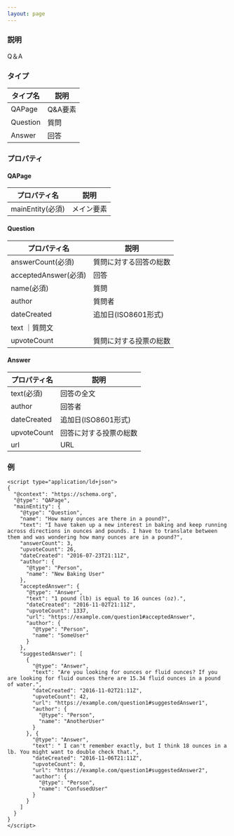 ```yaml
---
layout: page
---
```


### 説明

Q＆A

### タイプ

| タイプ名 | 説明     |
| -------- | -------- |
| QAPage   | Q&A要素 |
| Question | 質問     |
| Answer   | 回答     |

### プロパティ

#### QAPage

| プロパティ名     | 説明       |
| ---------------- | ---------- |
| mainEntity(必須) | メイン要素 |

#### Question

| プロパティ名         | 説明                   |
| -------------------- | ---------------------- |
| answerCount(必須)    | 質問に対する回答の総数 |
| acceptedAnswer(必須) | 回答                   |
| name(必須)           | 質問                   |
| author               | 質問者                 |
| dateCreated          | 追加日(ISO8601形式)   |
| text ｜質問文        |
| upvoteCount          | 質問に対する投票の総数 |

#### Answer

| プロパティ名 | 説明                   |
| ------------ | ---------------------- |
| text(必須)   | 回答の全文             |
| author       | 回答者                 |
| dateCreated  | 追加日(ISO8601形式)   |
| upvoteCount  | 回答に対する投票の総数 |
| url          | URL                    |

### 例

    <script type="application/ld+json">
    {
      "@context": "https://schema.org",
      "@type": "QAPage",
      "mainEntity": {
        "@type": "Question",
        "name": "How many ounces are there in a pound?",
        "text": "I have taken up a new interest in baking and keep running across directions in ounces and pounds. I have to translate between them and was wondering how many ounces are in a pound?",
        "answerCount": 3,
        "upvoteCount": 26,
        "dateCreated": "2016-07-23T21:11Z",
        "author": {
          "@type": "Person",
          "name": "New Baking User"
        },
        "acceptedAnswer": {
          "@type": "Answer",
          "text": "1 pound (lb) is equal to 16 ounces (oz).",
          "dateCreated": "2016-11-02T21:11Z",
          "upvoteCount": 1337,
          "url": "https://example.com/question1#acceptedAnswer",
          "author": {
            "@type": "Person",
            "name": "SomeUser"
          }
        },
        "suggestedAnswer": [
          {
            "@type": "Answer",
            "text": "Are you looking for ounces or fluid ounces? If you are looking for fluid ounces there are 15.34 fluid ounces in a pound of water.",
            "dateCreated": "2016-11-02T21:11Z",
            "upvoteCount": 42,
            "url": "https://example.com/question1#suggestedAnswer1",
            "author": {
              "@type": "Person",
              "name": "AnotherUser"
            }
          }, {
            "@type": "Answer",
            "text": " I can't remember exactly, but I think 18 ounces in a lb. You might want to double check that.",
            "dateCreated": "2016-11-06T21:11Z",
            "upvoteCount": 0,
            "url": "https://example.com/question1#suggestedAnswer2",
            "author": {
              "@type": "Person",
              "name": "ConfusedUser"
            }
          }
        ]
      }
    }
    </script>
